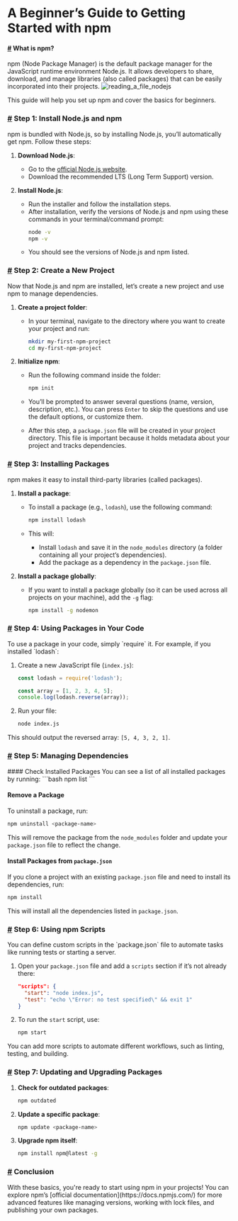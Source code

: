 # A Beginner’s Guide to Getting Started with npm



#### [**#**](#what_is_npm) What is npm?
<div id='what_is_npm'>
npm (Node Package Manager) is the default package manager for the JavaScript runtime environment Node.js. It allows developers to share, download, and manage libraries (also called packages) that can be easily incorporated into their projects.

<img class='blog-c' src='https://res.cloudinary.com/benjamincrozat-com/image/fetch/c_scale,f_webp,q_auto,w_1200/https://github.com/benjamincrozat/content/assets/3613731/527efaf4-30dd-4066-8f8b-1012c05f904d' alt='reading_a_file_nodejs'>

This guide will help you set up npm and cover the basics for beginners.
</div>

### [**#**](#install_node.js_and_npm) Step 1: Install Node.js and npm

<div id='install_node.js_and_npm'>
npm is bundled with Node.js, so by installing Node.js, you’ll automatically get npm. Follow these steps:

1. **Download Node.js**:
   - Go to the [official Node.js website](https://nodejs.org/).
   - Download the recommended LTS (Long Term Support) version.
   
2. **Install Node.js**:
   - Run the installer and follow the installation steps.
   - After installation, verify the versions of Node.js and npm using these commands in your terminal/command prompt:
     ```bash
     node -v
     npm -v
     ```
   - You should see the versions of Node.js and npm listed.
</div>

### [**#**](#create_a_new_project) Step 2: Create a New Project
<div id='create_a_new_project'>
Now that Node.js and npm are installed, let’s create a new project and use npm to manage dependencies.

1. **Create a project folder**:
   - In your terminal, navigate to the directory where you want to create your project and run:
     ```bash
     mkdir my-first-npm-project
     cd my-first-npm-project
     ```

2. **Initialize npm**:
   - Run the following command inside the folder:
     ```bash
     npm init
     ```
   - You’ll be prompted to answer several questions (name, version, description, etc.). You can press `Enter` to skip the questions and use the default options, or customize them.

   - After this step, a `package.json` file will be created in your project directory. This file is important because it holds metadata about your project and tracks dependencies.
</div>

### [**#**](#installing_packages) Step 3: Installing Packages
<div id='installing_packages'>
npm makes it easy to install third-party libraries (called packages).

1. **Install a package**:
   - To install a package (e.g., `lodash`), use the following command:
     ```bash
     npm install lodash
     ```

   - This will:
     - Install `lodash` and save it in the `node_modules` directory (a folder containing all your project’s dependencies).
     - Add the package as a dependency in the `package.json` file.

2. **Install a package globally**:
   - If you want to install a package globally (so it can be used across all projects on your machine), add the `-g` flag:
     ```bash
     npm install -g nodemon
     ```
</div>

### [**#**](#using_packages_in_your_code) Step 4: Using Packages in Your Code
<div id='using_packages_in_your_code'>
To use a package in your code, simply `require` it. For example, if you installed `lodash`:

1. Create a new JavaScript file (`index.js`):
   ```js
   const lodash = require('lodash');

   const array = [1, 2, 3, 4, 5];
   console.log(lodash.reverse(array));
   ```

2. Run your file:
   ```bash
   node index.js
   ```

This should output the reversed array: `[5, 4, 3, 2, 1]`.
</div>

### [**#**](#managing_dependencies) Step 5: Managing Dependencies
<div id='managing_dependencies'>
#### Check Installed Packages
You can see a list of all installed packages by running:
```bash
npm list
```

#### Remove a Package
To uninstall a package, run:
```bash
npm uninstall <package-name>
```

This will remove the package from the `node_modules` folder and update your `package.json` file to reflect the change.

#### Install Packages from `package.json`
If you clone a project with an existing `package.json` file and need to install its dependencies, run:
```bash
npm install
```

This will install all the dependencies listed in `package.json`.
</div>

### [**#**](#using_npm_scripts) Step 6: Using npm Scripts
<div id='using_npm_scripts'>
You can define custom scripts in the `package.json` file to automate tasks like running tests or starting a server.

1. Open your `package.json` file and add a `scripts` section if it’s not already there:
   ```json
   "scripts": {
     "start": "node index.js",
     "test": "echo \"Error: no test specified\" && exit 1"
   }
   ```

2. To run the `start` script, use:
   ```bash
   npm start
   ```

You can add more scripts to automate different workflows, such as linting, testing, and building.
</div>

### [**#**](#updating_and_upgrading_packages) Step 7: Updating and Upgrading Packages
<div id='updating_and_upgrading_packages'>

1. **Check for outdated packages**:
   ```bash
   npm outdated
   ```

2. **Update a specific package**:
   ```bash
   npm update <package-name>
   ```

3. **Upgrade npm itself**:
   ```bash
   npm install npm@latest -g
   ```
</div>

### [**#**](#conclusion) Conclusion
<div id='conclusion'>
With these basics, you're ready to start using npm in your projects! You can explore npm’s [official documentation](https://docs.npmjs.com/) for more advanced features like managing versions, working with lock files, and publishing your own packages.
</div>